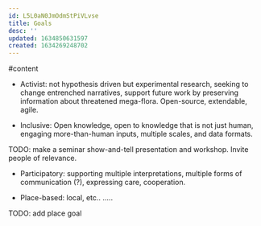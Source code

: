```yaml
---
id: L5L0aN0JmOdmStPiVLvse
title: Goals
desc: ''
updated: 1634850631597
created: 1634269248702
---
```


#content

- Activist: not hypothesis driven but experimental research, seeking to change entrenched narratives, support future work by preserving information about threatened mega-flora. Open-source, extendable, agile. 

- Inclusive: Open knowledge, open to knowledge that is not just human, engaging more-than-human inputs, multiple scales, and data formats.

TODO: make a seminar show-and-tell presentation and workshop. Invite people of relevance. 

- Participatory: supporting multiple interpretations, multiple forms of communication (?), expressing care, cooperation. 

- Place-based: local, etc.. .....

TODO: add place goal



